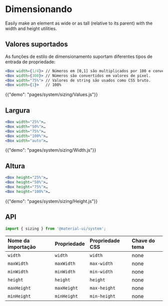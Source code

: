 # Dimensionando

<p class="description">Easily make an element as wide or as tall (relative to its parent) with the width and height utilities.</p>

## Valores suportados

As funções de estilo de dimensionamento suportam diferentes tipos de entrada de propriedade:

```jsx
<Box width={1/4}> // Números em [0,1] são multiplicados por 100 e convertido em % valores.
<Box width={300}> // Números são convertidos em valores de pixel.
<Box width="75%"> // Valores de string são usados como CSS bruto.
<Box width={1}>   // 100%
```

{{"demo": "pages/system/sizing/Values.js"}}

## Largura

```jsx
<Box width="25%">…
<Box width="50%">…
<Box width="75%">…
<Box width="100%">…
<Box width="auto">…
```

{{"demo": "pages/system/sizing/Width.js"}}

## Altura

```jsx
<Box height="25%">…
<Box height="50%">…
<Box height="75%">…
<Box height="100%">…
```

{{"demo": "pages/system/sizing/Height.js"}}

## API

```js
import { sizing } from '@material-ui/system';
```

| Nome da importação | Propriedade | Propriedade CSS | Chave do tema |
|:------------------ |:----------- |:--------------- |:------------- |
| `width`            | `width`     | `width`         | none          |
| `maxWidth`         | `maxWidth`  | `max-width`     | none          |
| `minWidth`         | `minWidth`  | `min-width`     | none          |
| `height`           | `height`    | `height`        | none          |
| `maxHeight`        | `maxHeight` | `max-height`    | none          |
| `minHeight`        | `minHeight` | `min-height`    | none          |